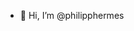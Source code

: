 - 👋 Hi, I’m @philipphermes

<!---
philipphermes/philipphermes is a ✨ special ✨ repository because its `README.md` (this file) appears on your GitHub profile.
You can click the Preview link to take a look at your changes.
--->
